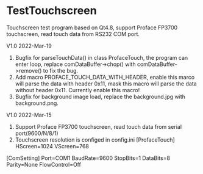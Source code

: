 # TestTouchscreen
Touchscreen test program based on Qt4.8, support Proface FP3700 touchscreen, read touch data from RS232 COM port.


V1.0 2022-Mar-19
1. Bugfix for parseTouchData() in class ProfaceTouch, the program can enter loop,
replace comDataBuffer->chop() with comDataBuffer->remove() to fix the bug.
2. Add macro PROFACE_TOUCH_DATA_WITH_HEADER, enable this marco will parse the data with header 0x11,
mask this macro will parse the data without header 0x11.
Currently enable this macro!
3. Bugfix for background image load, replace the background.jpg with background.png.


V1.0 2022-Mar-15
1. Support Proface FP3700 touchscreen, read touch data from serial port(9600/N/8/1)
2. Touchscreen resolution is configed in config.ini
[ProfaceTouch]
HScreen=1024
VScreen=768

[ComSetting]
Port=COM1
BaudRate=9600
StopBits=1
DataBits=8
Parity=None
FlowControl=Off

